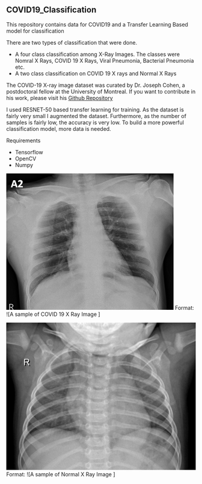 ## COVID19_Classification
This repository contains data for COVID19 and a Transfer Learning Based model for classification

There are two types of classification that were done.

* A four class classification among X-Ray Images. The classes were Nomral X Rays, COVID 19 X Rays, Viral Pneumonia, Bacterial Pneumonia etc.
* A two class classification on COVID 19 X rays and Normal X Rays 

The COVID-19 X-ray image dataset was curated by Dr. Joseph Cohen, a postdoctoral fellow at the University of Montreal. If you want to contribute in his work, please visit his [Github Repository](https://github.com/ieee8023/covid-chestxray-dataset)

I used RESNET-50 based transfer learning for training. As the dataset is fairly very small I augmented the dataset. Furthermore, as the number of samples is fairly low, the accuracy is very low. To build a more powerful classification model, more data is needed.


Requirements
- Tensorflow
- OpenCV
- Numpy

![A sample of COVID-19 X Ray Image ](covid_case.png)
Format: ![A sample of COVID 19 X Ray Image ]

![A sample of Normal X Ray Image ](normal_case.jpeg)
Format: ![A sample of Normal X Ray Image ]

